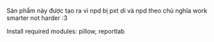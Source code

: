 Sản phẩm này được tạo ra vì npd bị pxt dí và npd theo chủ nghĩa work smarter not harder :3

Install required modules: pillow, reportlab
